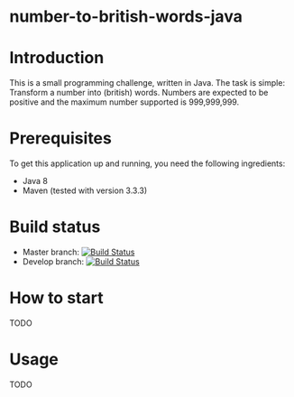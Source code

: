 # number-to-british-words-java

# Introduction
This is a small programming challenge, written in Java. The task is simple: Transform a number into (british) words.
Numbers are expected to be positive and the maximum number supported is 999,999,999.

# Prerequisites
To get this application up and running, you need the following ingredients:
* Java 8
* Maven (tested with version 3.3.3)

# Build status
* Master branch: [![Build Status](https://travis-ci.org/daincredibleholg/number-to-british-words-java.svg?branch=master)](https://travis-ci.org/daincredibleholg/number-to-british-words-java)
* Develop branch: [![Build Status](https://travis-ci.org/daincredibleholg/number-to-british-words-java.svg?branch=develop)](https://travis-ci.org/daincredibleholg/number-to-british-words-java)

# How to start
TODO

# Usage
TODO

